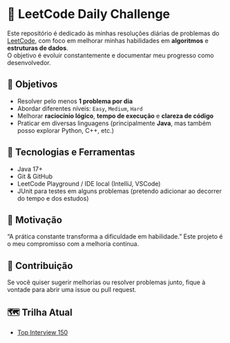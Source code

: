 # 🧠 LeetCode Daily Challenge

Este repositório é dedicado às minhas resoluções diárias de problemas do [LeetCode](https://leetcode.com), com foco em melhorar minhas habilidades em **algoritmos** e **estruturas de dados**.  
O objetivo é evoluir constantemente e documentar meu progresso como desenvolvedor.

## 🎯 Objetivos

- Resolver pelo menos **1 problema por dia**
- Abordar diferentes níveis: `Easy`, `Medium`, `Hard`
- Melhorar **raciocínio lógico**, **tempo de execução** e **clareza de código**
- Praticar em diversas linguagens (principalmente **Java**, mas também posso explorar Python, C++, etc.)


## 🚀 Tecnologias e Ferramentas

- Java 17+
- Git & GitHub
- LeetCode Playground / IDE local (IntelliJ, VSCode)
- JUnit para testes em alguns problemas (pretendo adicionar ao decorrer do tempo e dos estudos)


## 🏁 Motivação
“A prática constante transforma a dificuldade em habilidade.”
Este projeto é o meu compromisso com a melhoria contínua.

## 🌟 Contribuição
Se você quiser sugerir melhorias ou resolver problemas junto, fique à vontade para abrir uma issue ou pull request.

## 🗺️ Trilha Atual

- [Top Interview 150](https://leetcode.com/studyplan/top-interview-150/)